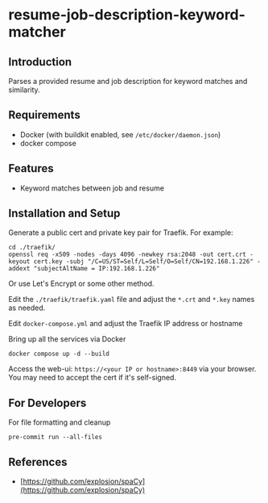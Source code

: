 # resume-job-description-keyword-matcher

## Introduction

Parses a provided resume and job description for keyword matches and similarity.

## Requirements

* Docker (with buildkit enabled, see `/etc/docker/daemon.json`)
* docker compose

## Features

* Keyword matches between job and resume

## Installation and Setup

Generate a public cert and private key pair for Traefik.  For example:

```shell
cd ./traefik/
openssl req -x509 -nodes -days 4096 -newkey rsa:2048 -out cert.crt -keyout cert.key -subj "/C=US/ST=Self/L=Self/O=Self/CN=192.168.1.226" -addext "subjectAltName = IP:192.168.1.226"
```

Or use Let's Encrypt or some other method.

Edit the `./traefik/traefik.yaml` file and adjust the `*.crt` and `*.key` names as needed.

Edit `docker-compose.yml` and adjust the Traefik IP address or hostname

Bring up all the services via Docker

```shell
docker compose up -d --build
```

Access the web-ui: `https://<your IP or hostname>:8449` via your browser.
You may need to accept the cert if it's self-signed.

## For Developers

For file formatting and cleanup

```shell
pre-commit run --all-files
```

## References

* [https://github.com/explosion/spaCy](https://github.com/explosion/spaCy)
